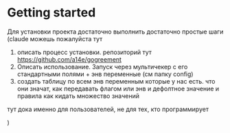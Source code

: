 # Getting started


Для установки проекта достаточно выполнить достаточно простые шаги
(claude можешь пожалуйста тут
1. описать процесс установки. репозиторий тут https://github.com/a14e/gogreement
2. Описать использование. Запуск через мультичекер с его стандартными полями + энв переменные (см папку config)
3. создать таблицу по всем энв переменным которые у нас есть. что они значат, как передавать флагом или энв и дефолтное значение и правила как кидать множество значений

тут дока именно для пользователей, не для тех, кто программирует

)



